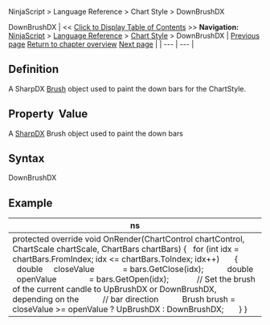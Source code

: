 ﻿
NinjaScript \> Language Reference \> Chart Style \> DownBrushDX

DownBrushDX
| \<\< [Click to Display Table of Contents](downbrushdx.md) \>\> **Navigation:**     [NinjaScript](ninjascript.md) \> [Language Reference](language_reference_wip.md) \> [Chart Style](chart_style.md) \> DownBrushDX | [Previous page](downbrush.md) [Return to chapter overview](chart_style.md) [Next page](getbarpaintwidth.md) |
| --- | --- |
## Definition
A SharpDX [Brush](sharpdx_direct2d1_brush.md) object used to paint the down bars for the ChartStyle.
 
## Property  Value
A [SharpDX](sharpdx_direct2d1.md) Brush object used to paint the down bars
 
## Syntax
DownBrushDX
 
## Example
| ns |
| --- |
| protected override void OnRender(ChartControl chartControl, ChartScale chartScale, ChartBars chartBars) {    for (int idx \= chartBars.FromIndex; idx \<\= chartBars.ToIndex; idx\+\+)        {            double     closeValue             \= bars.GetClose(idx);             double     openValue               \= bars.GetOpen(idx);              // Set the brush of the current candle to UpBrushDX or DownBrushDX, depending on the             // bar direction            Brush brush \= closeValue \>\= openValue ? UpBrushDX : DownBrushDX;        } } |

